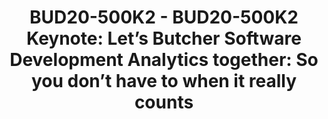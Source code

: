 ---
categories:
- BUD20
image:
  featured: 'true'
  path: https://static.linaro.org/connect/bud20/images/BUD20-500K2.png
session_id: BUD20-500K2
session_speakers:
- speaker_bio: ''
  speaker_company: ''
  speaker_image: ''
  speaker_name: Jose Manrique López de la Fuente
  speaker_position: ''
  speaker_role: speaker
session_track: Open Source Development
tag: session
tags: Open Source Development
title: 'BUD20-500K2 - BUD20-500K2 Keynote: Let’s Butcher Software Development Analytics
  together: So you don’t have to when it really counts'
---